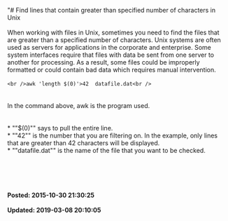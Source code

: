 "# Find lines that contain greater than specified number of characters in Unix<br /><br />When working with files in Unix, sometimes you need to find the files that are greater than a specified number of characters.  Unix systems are often used as servers for applications in the corporate and enterprise.  Some system interfaces require that files with data be sent from one server to another for processing.  As a result, some files could be improperly formatted or could contain bad data which requires manual intervention.  <br /><br />```<br />awk 'length $(0)'>42  datafile.dat<br />```<br /><br /><br />In the command above, awk is the program used.   <br /><br /><br />* ""$(0)"" says to pull the entire line.<br />* ""42"" is the number that you are filtering on. In the example, only lines that are greater than 42 characters will be displayed. <br />* ""datafile.dat"" is the name of the file that you want to be checked. <br /><br /><br /><br /><br /><br />**Posted: 2015-10-30 21:30:25** <br /><br />**Updated: 2019-03-08 20:10:05** <br /><br />
